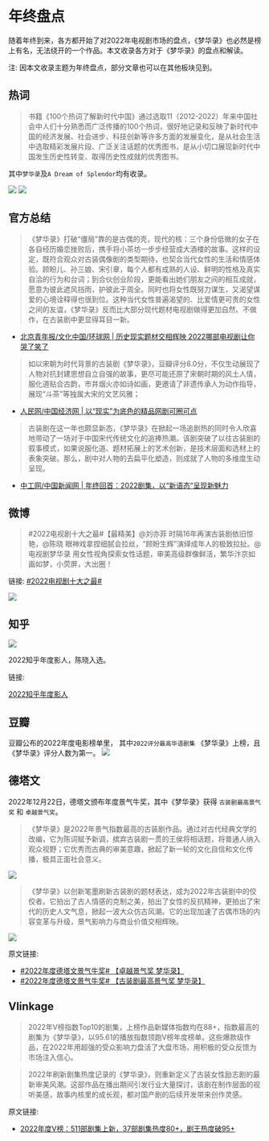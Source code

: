 # 年终盘点

随着年终到来，各方都开始了对2022年电视剧市场的盘点，《梦华录》也必然是榜上有名，无法绕开的一个作品。本文收录各方对于《梦华录》的盘点和解读。

注: 因本文收录主题为年终盘点，部分文章也可以在其他板块见到。


## 热词

> 书籍《100个热词了解新时代中国》通过选取11（2012-2022）年来中国社会中人们十分熟悉而广泛传播的100个热词，很好地记录和反映了新时代中国的经济发展、社会进步、科技创新等许多方面的发展变化，是从社会生活中选取精彩发展片段、广泛关注话题的优秀图书，是从小切口展现新时代中国发生历史性转变、取得历史性成就的优秀图书。

其中`梦华录`及`A Dream of Splendor`均有收录。

![](/image/discuss/books/word-1.jpg)
![](/image/discuss/books/meng.png)

## 官方总结
> 《梦华录》打破“僵局”靠的是古偶的壳，现代的核：三个身份低微的女子在各自经历婚恋挫败后，携手将小茶坊一步步经营成大酒楼的故事。这样的设定，既符合观众对古装偶像剧的类型期待，也契合当代女性的生活和情感体验。顾盼儿、孙三娘、宋引章，每个人都有成熟的人设、鲜明的性格及真实自洽的行为和台词；到合伙创业阶段，更能看出她们朋友之间的相互成就，愿意为彼此遮风挡雨，护彼此于周全。同时也将女性既努力谋生，又渴望谋爱的心境诠释得也很到位。这种当代女性普遍渴望的、比爱情更可贵的女性之间的友谊，《梦华录》反而比大部分现代题材电视剧做得更加自然、不做作，在古装剧中更显得耳目一新。

* [北京青年报/文化中国/环球网 | 历史现实题材交相辉映 2022哪部电视剧让你哭了笑了](http://cul.china.com.cn/2022-12/26/content_42214290.htm)
> 如以宋朝为时代背景的古装剧《梦华录》，豆瓣评分8.0分，不仅生动展现了人物对抗封建思想自立自强的故事，更尽可能还原了宋朝时期的风土人情，服化道贴合古韵，市井烟火亦如诗如画，更邀请了非遗传承人为动作指导，展现“斗茶”等独属大宋的文艺风雅；
* [人民网/中国经济网 | 以“现实”为底色的精品网剧可圈可点](http://views.ce.cn/view/ent/202212/27/t20221227_38311006.shtml)
>古装剧在这一年也颇显新态，《梦华录》在掀起一场追剧热的同时令人欣喜地带动了一场对于中国宋代传统文化的追捧热潮。该剧突破了以往古装剧的叙事模式，如果说服化道、题材拓展上的艺术创新，是技术层面和选材上的表象突破。那么，剧中对人物的去扁平化塑造，则成就了人物的多维度生动呈现。
* [中工网/中国新闻网 | 年终回首：2022剧集，以“新语态”呈现新魅力](https://www.workercn.cn/c/2022-12-27/7683765.shtml)


## 微博

> #2022电视剧十大之最#【最精美】@刘亦菲 时隔16年再演古装剧依旧惊艳，@陈晓 眼神戏拿捏细腻会拉丝，“顾盼生辉”演绎成年人的极致拉扯。@电视剧梦华录 用女性视角探索女性话题，审美高级群像鲜活，繁华汴京如画如梦，小荧屏，大出圈！

链接: [#2022电视剧十大之最#](https://weibo.com/1642592432/MkTH37t89?refer_flag=1001030103_)

![](/image/data/2022/weibo.jpg)


## 知乎

![](/image/data/2022/xiao.jpg)

2022知乎年度影人，陈晓入选。

链接:

[2022知乎年度影人](https://www.zhihu.com/xen/market/ecom-page/1587053475711590401?ab_signature=CiRBTUJhTHVDUUZSSkxCVWl3N2V1bHBiSjhxMGtjeFI5Sk9TTT0SIDM3YTYzNDUxODllYWMwMjBjNzBkZGFlOTczNjI0Y2E4GhEIARIGOC40NS4wGgUxMzkxMg&utm_campaign=zhihumarket&utm_medium=social&utm_source=wechat&utm_content=moments_share)


## 豆瓣
豆瓣公布的2022年度电影榜单里， 其中`2022评分最高华语剧集` 《梦华录》上榜，且《梦华录》评分人数为第一。
![](/image/data/2022/dou.jpg)

## 德塔文

2022年12月22日，德塔文颁布年度景气牛奖，其中《梦华录》获得 `古装剧最高景气奖` 和 `卓越景气奖`。


> 《梦华录》是2022年景气指数最高的古装剧作品。通过对古代经典文学的改编，它为陈词赋予新调，摈弃古装剧一贯的王侯将相话题，将普通人纳入观众视野；它优秀而古典的审美意趣，掀起了新一轮的文化自信和文化传播，极具正面社会意义。



![](/image/data/awards/datawin.jpg)

> 《梦华录》以创新笔墨刷新古装剧的题材表达，成为2022年古装剧中的佼佼者。它拍出了古人情感的克制之美，拍出了女性的反抗精神，更拍出了宋代的历史人文气息，掀起一波大众仿古风潮。它的出现加速了古偶市场的内容变革与升级，景气影响力与商业价值交相辉映。

![](/image/data/awards/datawin-2.jpg)

原文链接:

* [#2022年度德塔文景气牛奖# 【卓越景气奖 梦华录】](https://weibo.com/1104220301/MkLxsEEc2)
* [#2022年度德塔文景气牛奖# 【古装剧最高景气奖 梦华录】 ](https://weibo.com/1104220301/MkLPKwcre)


## Vlinkage

> 2022年V榜指数Top10的剧集，上榜作品新媒体指数均在88+，指数最高的剧集为《梦华录》，以95.61的播放指数领跑V榜年度榜单。这些爆款级作品，在2022年用超强的受众影响力盘活了大盘市场，用积极的受众反馈为市场注入信心。

> 2022年刷新剧集热度记录的《梦华录》，则重新定义了古装女性励志剧的最新审美风潮。这部作品在播出期间引发行业大量探讨，该剧在制作层面的视听美感，故事内核里的成长观，都对国产剧的后续开发带来创作灵感。

原文链接:

* [2022年度V榜：511部剧集上新，37部剧集热度80+，剧王热度破95+](https://mp.weixin.qq.com/s/InM4ls5UeMaUlH8DqLe8wg)
